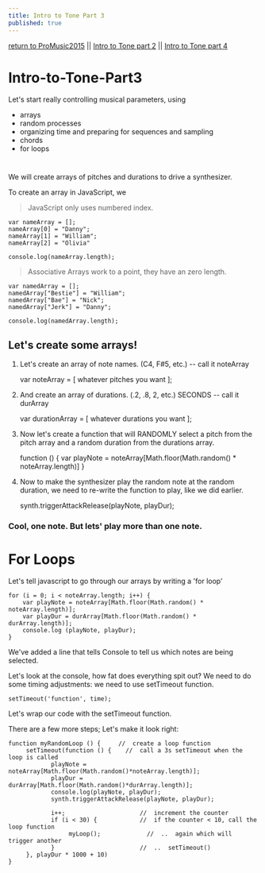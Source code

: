 ```yaml
---
title: Intro to Tone Part 3
published: true
---
```



[return to ProMusic2015](/Programming-Music/ProMusic2015) || [Intro to Tone part 2](Intro-to-Tone-Part2) || [Intro to Tone part 4](Intro-to-Tone-Part4)

# Intro-to-Tone-Part3
Let's start really controlling musical parameters, using
- arrays
- random processes
- organizing time and preparing for sequences and sampling
- chords
- for loops
#

We will create arrays of pitches and durations to drive a synthesizer.

To create an array in JavaScript, we


> JavaScript only uses numbered index.

    var nameArray = [];
    nameArray[0] = "Danny";
    nameArray[1] = "William";
    nameArray[2] = "Olivia"
    
    console.log(nameArray.length);


> Associative Arrays work to a point, they have an zero length.

    var namedArray = [];
    namedArray["Bestie"] = "William";
    namedArray["Bae"] = "Nick";
    namedArray["Jerk"] = "Danny";
    
    console.log(namedArray.length);

## Let's create some arrays!

1. Let's create an array of note names. (C4, F#5, etc.) -- call it noteArray

    var noteArray = [ whatever pitches you want ];


2. And create an array of durations. (.2, .8, 2, etc.) SECONDS -- call it durArray

    var durationArray = [ whatever durations you want ];

3. Now let's create a function that will RANDOMLY select a pitch from the pitch array and a random duration from the durations array.

    function () {
        var playNote = noteArray[Math.floor(Math.random() * noteArray.length)]
    }


4. Now to make the synthesizer play the random note at the random duration, we need to re-write the function to play, like we did earlier.

    synth.triggerAttackRelease(playNote, playDur);


### Cool, one note. But lets' play more than one note.

# For Loops
Let's tell javascript to go through our arrays by writing a 'for loop'

    for (i = 0; i < noteArray.length; i++) {
        var playNote = noteArray[Math.floor(Math.random() * noteArray.length)];
        var playDur = durArray[Math.floor(Math.random() * durArray.length)];
        console.log (playNote, playDur);
    }

We've added a line that tells Console to tell us which notes are being selected.

Let's look at the console, how fat does everything spit out?
We need to do some timing adjustments: we need to use setTimeout function.

    setTimeout('function', time);

Let's wrap our code with the setTimeout function.

There are a few more steps; Let's make it look right:


    function myRandomLoop () {     //  create a loop function
         setTimeout(function () {    //  call a 3s setTimeout when the loop is called
                playNote = noteArray[Math.floor(Math.random()*noteArray.length)];
                playDur = durArray[Math.floor(Math.random()*durArray.length)];
                console.log(playNote, playDur);
                synth.triggerAttackRelease(playNote, playDur);
    
                i++;                     //  increment the counter
                if (i < 30) {            //  if the counter < 10, call the loop function
                     myLoop();             //  ..  again which will trigger another
                }                        //  ..  setTimeout()
         }, playDur * 1000 + 10)
    }
